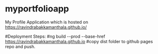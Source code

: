# myportfolioapp
My Profile Application which is hosted on https://ravindrabakkamanthala.github.io/

#Deployment Steps:
#ng build --prod --base-href https://ravindrabakkamanthala.github.io
#copy dist folder to github pages repo and push.
